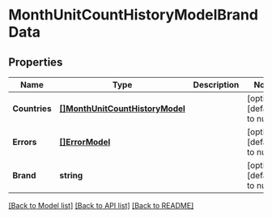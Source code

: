 # MonthUnitCountHistoryModelBrandData

## Properties
Name | Type | Description | Notes
------------ | ------------- | ------------- | -------------
**Countries** | [**[]MonthUnitCountHistoryModel**](MonthUnitCountHistoryModel.md) |  | [optional] [default to null]
**Errors** | [**[]ErrorModel**](ErrorModel.md) |  | [optional] [default to null]
**Brand** | **string** |  | [optional] [default to null]

[[Back to Model list]](../README.md#documentation-for-models) [[Back to API list]](../README.md#documentation-for-api-endpoints) [[Back to README]](../README.md)

